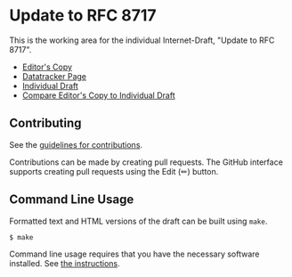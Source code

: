 # Update to RFC 8717

This is the working area for the individual Internet-Draft, "Update to RFC 8717".

* [Editor's Copy](https://richsalz.github.io/draft-8717-update/#go.draft-8717-update.html)
* [Datatracker Page](https://datatracker.ietf.org/doc/draft-8717-update)
* [Individual Draft](https://datatracker.ietf.org/doc/html/draft-8717-update)
* [Compare Editor's Copy to Individual Draft](https://richsalz.github.io/draft-8717-update/#go.draft-8717-update.diff)


## Contributing

See the
[guidelines for contributions](https://github.com/richsalz/draft-8717-update/blob/main/CONTRIBUTING.md).

Contributions can be made by creating pull requests.
The GitHub interface supports creating pull requests using the Edit (✏) button.


## Command Line Usage

Formatted text and HTML versions of the draft can be built using `make`.

```sh
$ make
```

Command line usage requires that you have the necessary software installed.  See
[the instructions](https://github.com/martinthomson/i-d-template/blob/main/doc/SETUP.md).

